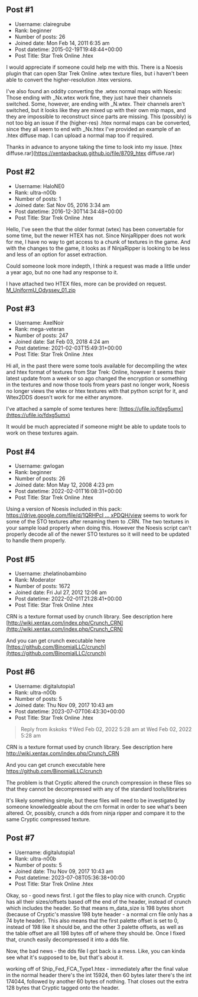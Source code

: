 ## Post #1
- Username: clairegrube
- Rank: beginner
- Number of posts: 26
- Joined date: Mon Feb 14, 2011 6:35 am
- Post datetime: 2015-02-19T19:48:44+00:00
- Post Title: Star Trek Online .htex

I would appreciate if someone could help me with this.
There is a Noesis plugin that can open Star Trek Online .wtex texture files, but i haven't been able to convert the higher-resolution .htex versions.

I've also found an oddity converting the .wtex normal maps with Noesis:
Those ending with _Nx.wtex work fine, they just have their channels switched. Some, however, are ending with _N.wtex. Their channels aren't switched, but it looks like they are mixed up with their own mip maps, and they are impossible to reconstruct since parts are missing.
This (possibly) is not too big an issue if the (higher-res) .htex normal maps can be converted, since they all seem to end with _Nx.htex
I've provided an example of an .htex diffuse map. I can upload a normal map too if required.

Thanks in advance to anyone taking the time to look into my issue.
[htex diffuse.rar](https://xentaxbackup.github.io/file/8709_htex diffuse.rar)
## Post #2
- Username: HaloNE0
- Rank: ultra-n00b
- Number of posts: 1
- Joined date: Sat Nov 05, 2016 3:34 am
- Post datetime: 2016-12-30T14:34:48+00:00
- Post Title: Star Trek Online .htex

Hello, I've seen the that the older format (wtex) has been convertable for some time, but the newer HTEX has not. Since NinjaRipper does not work for me, I have no way to get access to a chunk of textures in the game. And with the changes to the game, it looks as if NinjaRipper is looking to be less and less of an option for asset extraction.

 Could someone look more indepth, I think a request was made a little under a year ago, but no one had any response to it. 

I have attached two HTEX files, more can be provided on request.
[M_UniformU_Odyssey_01.zip](https://xentaxbackup.github.io/file/12141_M_UniformU_Odyssey_01.zip)
## Post #3
- Username: AxelNoir
- Rank: mega-veteran
- Number of posts: 247
- Joined date: Sat Feb 03, 2018 4:24 am
- Post datetime: 2021-02-03T15:49:31+00:00
- Post Title: Star Trek Online .htex

Hi all, in the past there were some tools available for decompiling the wtex and htex format of textures from Star Trek: Online, however it seems their latest update from a week or so ago changed the encryption or something in the textures and now those tools from years past no longer work, Noesis no longer views the wtex or htex textures with that python script for it, and Wtex2DDS doesn't work for me either anymore.

I've attached a sample of some textures here: [https://ufile.io/fdxg5umx](https://ufile.io/fdxg5umx)

It would be much appreciated if someone might be able to update tools to work on these textures again.
## Post #4
- Username: gwlogan
- Rank: beginner
- Number of posts: 26
- Joined date: Mon May 12, 2008 4:23 pm
- Post datetime: 2022-02-01T16:08:31+00:00
- Post Title: Star Trek Online .htex

Using a version of Noesis included in this pack: [https://drive.google.com/file/d/1QRHPcI ... xPDQH/view](https://drive.google.com/file/d/1QRHPcIxzR2bYfY8utrdHlhMKkJsxPDQH/view) seems to work for some of the STO textures after renaming them to .CRN. The two textures in your sample load properly when doing this. However the Noesis script can't properly decode all of the newer STO textures so it will need to be updated to handle them properly.
## Post #5
- Username: zhelatinobambino
- Rank: Moderator
- Number of posts: 1672
- Joined date: Fri Jul 27, 2012 12:06 am
- Post datetime: 2022-02-01T21:28:41+00:00
- Post Title: Star Trek Online .htex

CRN is a texture format used by crunch library.
See description here [http://wiki.xentax.com/index.php/Crunch_CRN](http://wiki.xentax.com/index.php/Crunch_CRN)

And you can get crunch executable here [https://github.com/BinomialLLC/crunch](https://github.com/BinomialLLC/crunch)
## Post #6
- Username: digitalutopia1
- Rank: ultra-n00b
- Number of posts: 5
- Joined date: Thu Nov 09, 2017 10:43 am
- Post datetime: 2023-07-07T06:43:30+00:00
- Post Title: Star Trek Online .htex

> Reply from ikskoks ↑Wed Feb 02, 2022 5:28 am at Wed Feb 02, 2022 5:28 am
>
> 
CRN is a texture format used by crunch library.
See description here http://wiki.xentax.com/index.php/Crunch_CRN

And you can get crunch executable here https://github.com/BinomialLLC/crunch

The problem is that Cryptic altered the crunch compression in these files so that they cannot be decompressed with any of the standard tools/libraries 

It's likely something simple, but these files will need to be investigated by someone knowledgeable about the crn format in order to see what's been altered. Or, possibly, crunch a dds from ninja ripper and compare it to the same Cryptic compressed texture.
## Post #7
- Username: digitalutopia1
- Rank: ultra-n00b
- Number of posts: 5
- Joined date: Thu Nov 09, 2017 10:43 am
- Post datetime: 2023-07-08T05:36:38+00:00
- Post Title: Star Trek Online .htex

Okay, so - good news first. I got the files to play nice with crunch. Cryptic has all their sizes/offsets based off the end of the header, instead of crunch which includes the header. So that means m_data_size is 198 bytes short (because of Cryptic's massive 198 byte header - a normal crn file only has a 74 byte header). This also means that the first palette offset is set to 0, instead of 198 like it should be, and the other 3 palette offsets, as well as the table offset are all 198 bytes off of where they should be. Once I fixed that, crunch easily decompressed it into a dds file. 

Now, the bad news - the dds file I got back is a mess. Like, you can kinda see what it's supposed to be, but that's about it.

working off of Ship_Fed_FCA_Type1.htex - immediately after the final value in the normal header there's the int 15924, then 60 bytes later there's the int 174044, followed by another 60 bytes of nothing. That closes out the extra 128 bytes that Cryptic tagged onto the header.
